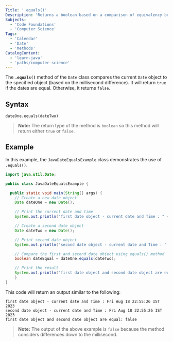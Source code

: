 ```yaml
---
Title: '.equals()'
Description: 'Returns a boolean based on a comparison of equivalency between two dates.'
Subjects:
  - 'Code Foundations'
  - 'Computer Science'
Tags:
  - 'Calendar'
  - 'Date'
  - 'Methods'
CatalogContent:
  - 'learn-java'
  - 'paths/computer-science'
---
```


The **`.equals()`** method of the `Date` class compares the current `Date` object to the specified object (based on the millisecond difference). It will return `true` if the dates are equal. Otherwise, it returns `false`.

## Syntax

```pseudo
dateOne.equals(dateTwo)
```

>**Note:** The return type of the method is `boolean` so this method will return either `true` or `false`.

## Example

In this example, the `JavaDateEqualsExample` class demonstrates the use of `.equals()`. 

```java
import java.util.Date;

public class JavaDateEqualsExample {

  public static void main(String[] args) {
    // Create a new date object
    Date dateOne = new Date();

    // Print the current date and time
    System.out.println("first date object - current date and Time : " + dateOne);

    // Create a second date object
    Date dateTwo = new Date();

    // Print second date object
    System.out.println("second date object - current date and Time : " + dateTwo);

    // Compare the first and second date object using equals() method
    boolean dateEqual = dateOne.equals(dateTwo);

    // Print the result
    System.out.println("first date object and second date object are equal: " + dateEqual);
    }
}
```

This code will return an output similar to the following:

```shell
first date object - current date and Time : Fri Aug 18 22:55:26 IST 2023
second date object - current date and Time : Fri Aug 18 22:55:26 IST 2023
first date object and second date object are equal: false
```

>**Note:** The output of the above example is `false` because the method considers differences down to the millisecond.